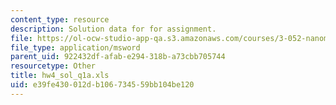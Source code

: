 ```yaml
---
content_type: resource
description: Solution data for for assignment.
file: https://ol-ocw-studio-app-qa.s3.amazonaws.com/courses/3-052-nanomechanics-of-materials-and-biomaterials-spring-2007/e39fe430012db106734559bb104be120_hw4_sol_q1a.xls
file_type: application/msword
parent_uid: 922432df-afab-e294-318b-a73cbb705744
resourcetype: Other
title: hw4_sol_q1a.xls
uid: e39fe430-012d-b106-7345-59bb104be120
---
```

